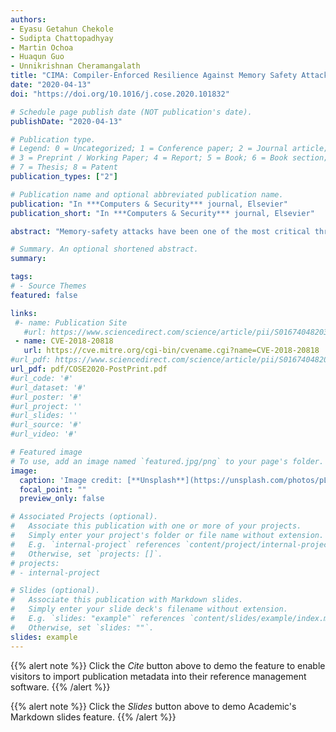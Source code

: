 ```yaml
---
authors:
- Eyasu Getahun Chekole
- Sudipta Chattopadhyay
- Martin Ochoa 
- Huaqun Guo
- Unnikrishnan Cheramangalath
title: "CIMA: Compiler-Enforced Resilience Against Memory Safety Attacks in Cyber-Physical Systems"
date: "2020-04-13"
doi: "https://doi.org/10.1016/j.cose.2020.101832"

# Schedule page publish date (NOT publication's date).
publishDate: "2020-04-13"

# Publication type.
# Legend: 0 = Uncategorized; 1 = Conference paper; 2 = Journal article;
# 3 = Preprint / Working Paper; 4 = Report; 5 = Book; 6 = Book section;
# 7 = Thesis; 8 = Patent
publication_types: ["2"]

# Publication name and optional abbreviated publication name.
publication: "In ***Computers & Security*** journal, Elsevier"
publication_short: "In ***Computers & Security*** journal, Elsevier"

abstract: "Memory-safety attacks have been one of the most critical threats against computing systems. Although a wide-range of defense techniques have been developed against these attacks, the existing mitigation strategies have several limitations. In particular, most of the existing mitigation approaches are based on aborting or restarting the victim program when a memory-safety attack is detected, thus making the system unavailable. This might not be acceptable in systems with stringent timing constraints, such as cyber-physical systems (CPS), since the system unavailability leaves the control system in an unsafe state. To address this problem, we propose CIMA -- a resilient mitigation technique that prevents invalid memory accesses at runtime. CIMA manipulates the compiler-generated control-flow graph to automatically detect and bypass unsafe memory accesses at runtime, thereby mitigating memory-safety attacks along the process. An appealing feature of CIMA is that it significantly improves system availability and resilience of the CPS even under the presence of memory-safety attacks. To this end, we design our experimental setup based on a realistic Secure Water Treatment (SWaT) and Secure Urban Transportation System (SecUTS) testbeds and evaluate the effectiveness and the efficiency of our approach. The experimental results reveal that CIMA handles memory-safety attacks effectively while meeting the real-time constraints and physical-state resiliency of the CPS under test. Using CIMA, we have also discovered a memory-safety vulnerability in the firmware of programmable logic controllers and a CVE ID has already been assigned for it." 

# Summary. An optional shortened abstract.
summary: 

tags:
# - Source Themes
featured: false

links:
 #- name: Publication Site
   #url: https://www.sciencedirect.com/science/article/pii/S0167404820301061
 - name: CVE-2018-20818
   url: https://cve.mitre.org/cgi-bin/cvename.cgi?name=CVE-2018-20818
#url_pdf: https://www.sciencedirect.com/science/article/pii/S0167404820301061
url_pdf: pdf/COSE2020-PostPrint.pdf
#url_code: '#'
#url_dataset: '#'
#url_poster: '#'
#url_project: ''
#url_slides: ''
#url_source: '#'
#url_video: '#'

# Featured image
# To use, add an image named `featured.jpg/png` to your page's folder. 
image:
  caption: 'Image credit: [**Unsplash**](https://unsplash.com/photos/pLCdAaMFLTE)'
  focal_point: ""
  preview_only: false

# Associated Projects (optional).
#   Associate this publication with one or more of your projects.
#   Simply enter your project's folder or file name without extension.
#   E.g. `internal-project` references `content/project/internal-project/index.md`.
#   Otherwise, set `projects: []`.
# projects:
# - internal-project

# Slides (optional).
#   Associate this publication with Markdown slides.
#   Simply enter your slide deck's filename without extension.
#   E.g. `slides: "example"` references `content/slides/example/index.md`.
#   Otherwise, set `slides: ""`.
slides: example
---
```


{{% alert note %}}
Click the *Cite* button above to demo the feature to enable visitors to import publication metadata into their reference management software.
{{% /alert %}}

{{% alert note %}}
Click the *Slides* button above to demo Academic's Markdown slides feature.
{{% /alert %}}
